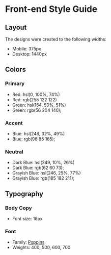 # Front-end Style Guide

## Layout

The designs were created to the following widths:

- Mobile: 375px
- Desktop: 1440px

## Colors

### Primary

- Red: hsl(0, 100%, 74%)
- Red: rgb(255 122 122)
- Green: hsl(154, 59%, 51%)
- Green: rgb(56 204 140);

### Accent

- Blue: hsl(248, 32%, 49%)
- Blue: rgb(96 85 165);

### Neutral

- Dark Blue: hsl(249, 10%, 26%)
- Dark Blue: rgb(62 60 73);
- Grayish Blue: hsl(246, 25%, 77%)
- Grayish Blue: rgb(185 182 211);

## Typography

### Body Copy

- Font size: 16px

### Font

- Family: [Poppins](https://fonts.google.com/specimen/Poppins)
- Weights: 400, 500, 600, 700
